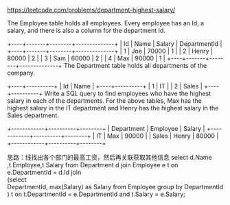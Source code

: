 https://leetcode.com/problems/department-highest-salary/

The Employee table holds all employees. Every employee has an Id, a salary, and there is also a column for the department Id.

+----+-------+--------+--------------+
| Id | Name  | Salary | DepartmentId |
+----+-------+--------+--------------+
| 1  | Joe   | 70000  | 1            |
| 2  | Henry | 80000  | 2            |
| 3  | Sam   | 60000  | 2            |
| 4  | Max   | 90000  | 1            |
+----+-------+--------+--------------+
The Department table holds all departments of the company.

+----+----------+
| Id | Name     |
+----+----------+
| 1  | IT       |
| 2  | Sales    |
+----+----------+
Write a SQL query to find employees who have the highest salary in each of the departments. For the above tables, Max has the highest salary in the IT department and Henry has the highest salary in the Sales department.

+------------+----------+--------+
| Department | Employee | Salary |
+------------+----------+--------+
| IT         | Max      | 90000  |
| Sales      | Henry    | 80000  |
+------------+----------+--------+



思路：线找出各个部门的最高工资，然后再关联获取其他信息
select d.Name ,t.Employee,t.Salary  from 
Department d join 
Employee e
t on e.DepartmentId = d.Id
join  
(select  
DepartmentId,
max(Salary) as Salary
from Employee group by DepartmentId
)  t
on t.DepartmentId = e.DepartmentId and t.Salary = e.Salary;